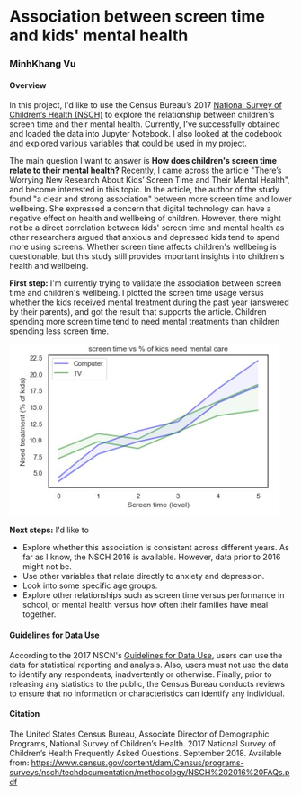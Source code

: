 # Association between screen time and kids' mental health

### MinhKhang Vu

#### Overview
In this project, I'd like to use the Census Bureau’s 2017 [National Survey of Children’s Health (NSCH)](https://www.census.gov/data/datasets/2017/demo/nsch/nsch2017.html) to explore the relationship between children's screen time and their mental health. Currently, I've successfully obtained and loaded the data into Jupyter Notebook. I also looked at the codebook and explored various variables that could be used in my project.

The main question I want to answer is **How does children's screen time relate to their mental health?** Recently, I came across the article "There’s Worrying New Research About Kids’ Screen Time and Their Mental Health", and become interested in this topic. In the article, the author of the study found "a clear and strong association" between more screen time and lower wellbeing. She expressed a concern that digital technology can have a negative effect on health and wellbeing of children. However, there might not be a direct correlation between kids' screen time and mental health as other researchers argued that anxious and depressed kids tend to spend more using screens. Whether screen time affects children's wellbeing is questionable, but this study still provides important insights into children's health and wellbeing.

**First step:** I'm currently trying to validate the association between screen time and children's wellbeing. I plotted the screen time usage versus whether the kids received mental treatment during the past year (answered by their parents), and got the result that supports the article. Children spending more screen time tend to need mental treatments than children spending less screen time.

![plot](https://github.com/minhkhang1795/ThinkStats2/blob/master/project1/screen-time-vs-mental-treatment.jpg)

**Next steps:** I'd like to
- Explore whether this association is consistent across different years. As far as I know, the NSCH 2016 is available. However, data prior to 2016 might not be.
- Use other variables that relate directly to anxiety and depression.
- Look into some specific age groups.
- Explore other relationships such as screen time versus performance in school, or mental health versus how often their families have meal together.



#### Guidelines for Data Use
According to the 2017 NSCN's [Guidelines for Data Use](https://www.census.gov/content/dam/Census/programs-surveys/nsch/tech-documentation/methodology/2017-NSCH-FAQs.pdf), users can use the data for statistical reporting and analysis. Also, users must not use the data to identify any respondents, inadvertently or otherwise. Finally, prior to releasing any statistics to the public, the Census Bureau conducts reviews to ensure that no information or characteristics can identify any individual.

#### Citation
The United States Census Bureau, Associate Director of Demographic Programs, National Survey of Children’s Health. 2017 National Survey of Children’s Health Frequently Asked Questions. September 2018. Available from: https://www.census.gov/content/dam/Census/programs-surveys/nsch/techdocumentation/methodology/NSCH%202016%20FAQs.pdf
